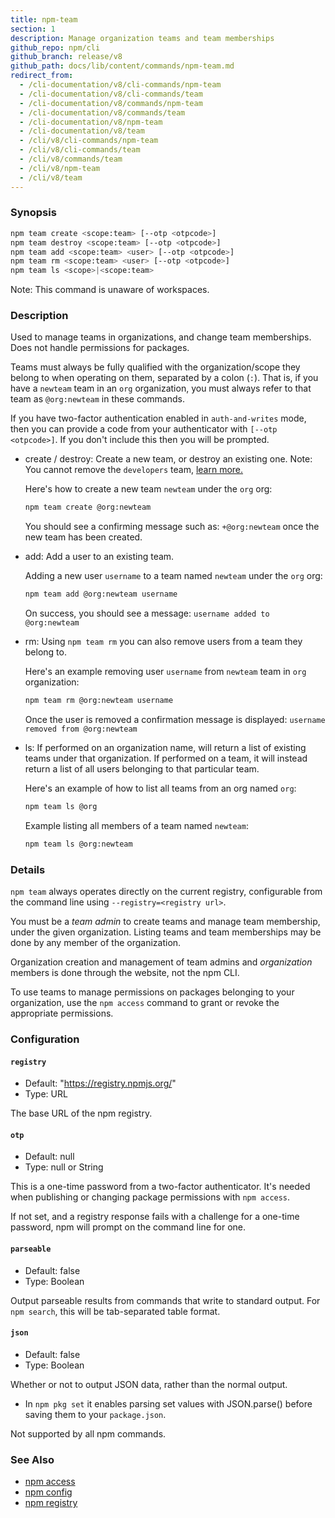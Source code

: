 ```yaml
---
title: npm-team
section: 1
description: Manage organization teams and team memberships
github_repo: npm/cli
github_branch: release/v8
github_path: docs/lib/content/commands/npm-team.md
redirect_from:
  - /cli-documentation/v8/cli-commands/npm-team
  - /cli-documentation/v8/cli-commands/team
  - /cli-documentation/v8/commands/npm-team
  - /cli-documentation/v8/commands/team
  - /cli-documentation/v8/npm-team
  - /cli-documentation/v8/team
  - /cli/v8/cli-commands/npm-team
  - /cli/v8/cli-commands/team
  - /cli/v8/commands/team
  - /cli/v8/npm-team
  - /cli/v8/team
---
```


### Synopsis

```bash
npm team create <scope:team> [--otp <otpcode>]
npm team destroy <scope:team> [--otp <otpcode>]
npm team add <scope:team> <user> [--otp <otpcode>]
npm team rm <scope:team> <user> [--otp <otpcode>]
npm team ls <scope>|<scope:team>
```

Note: This command is unaware of workspaces.

### Description

Used to manage teams in organizations, and change team memberships. Does not handle permissions for packages.

Teams must always be fully qualified with the organization/scope they belong to when operating on them, separated by a colon (`:`). That is, if you have a `newteam` team in an `org` organization, you must always refer to that team as `@org:newteam` in these commands.

If you have two-factor authentication enabled in `auth-and-writes` mode, then you can provide a code from your authenticator with `[--otp <otpcode>]`. If you don't include this then you will be prompted.

- create / destroy: Create a new team, or destroy an existing one. Note: You cannot remove the `developers` team, <a href="https://docs.npmjs.com/about-developers-team" target="_blank">learn more.</a>

  Here's how to create a new team `newteam` under the `org` org:

  ```bash
  npm team create @org:newteam
  ```

  You should see a confirming message such as: `+@org:newteam` once the new team has been created.

- add: Add a user to an existing team.

  Adding a new user `username` to a team named `newteam` under the `org` org:

  ```bash
  npm team add @org:newteam username
  ```

  On success, you should see a message: `username added to @org:newteam`

- rm: Using `npm team rm` you can also remove users from a team they belong to.

  Here's an example removing user `username` from `newteam` team in `org` organization:

  ```bash
  npm team rm @org:newteam username
  ```

  Once the user is removed a confirmation message is displayed: `username removed from @org:newteam`

- ls: If performed on an organization name, will return a list of existing teams under that organization. If performed on a team, it will instead return a list of all users belonging to that particular team.

  Here's an example of how to list all teams from an org named `org`:

  ```bash
  npm team ls @org
  ```

  Example listing all members of a team named `newteam`:

  ```bash
  npm team ls @org:newteam
  ```

### Details

`npm team` always operates directly on the current registry, configurable from the command line using `--registry=<registry url>`.

You must be a _team admin_ to create teams and manage team membership, under the given organization. Listing teams and team memberships may be done by any member of the organization.

Organization creation and management of team admins and _organization_ members is done through the website, not the npm CLI.

To use teams to manage permissions on packages belonging to your organization, use the `npm access` command to grant or revoke the appropriate permissions.

### Configuration

#### `registry`

- Default: "https://registry.npmjs.org/"
- Type: URL

The base URL of the npm registry.

#### `otp`

- Default: null
- Type: null or String

This is a one-time password from a two-factor authenticator. It's needed when publishing or changing package permissions with `npm access`.

If not set, and a registry response fails with a challenge for a one-time password, npm will prompt on the command line for one.

#### `parseable`

- Default: false
- Type: Boolean

Output parseable results from commands that write to standard output. For `npm search`, this will be tab-separated table format.

#### `json`

- Default: false
- Type: Boolean

Whether or not to output JSON data, rather than the normal output.

- In `npm pkg set` it enables parsing set values with JSON.parse() before saving them to your `package.json`.

Not supported by all npm commands.

### See Also

- [npm access](/cli/v8/commands/npm-access)
- [npm config](/cli/v8/commands/npm-config)
- [npm registry](/cli/v8/using-npm/registry)
